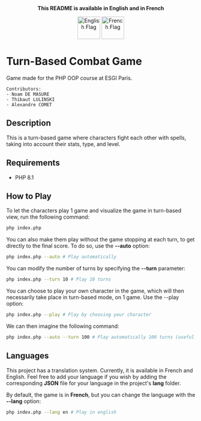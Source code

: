 
<div style="text-align: center;"><b>This README is available in English and in French</b>

<a href="README.md"><img src="https://upload.wikimedia.org/wikipedia/commons/8/83/Flag_of_the_United_Kingdom_%283-5%29.svg" alt="English Flag" width="60"/></a>
<a href="README-fr.md"><img src="https://upload.wikimedia.org/wikipedia/commons/c/c3/Flag_of_France.svg" alt="French Flag" width="60"></a>
</div>

# Turn-Based Combat Game
Game made for the PHP OOP course at ESGI Paris.

    Contributors:
    - Noam DE MASURE
    - Thibaut LULINSKI
    - Alexandre COMET
## Description
This is a turn-based game where characters fight each other with spells, taking into account their stats, type, and level.
## Requirements
- PHP 8.1

## How to Play
To let the characters play 1 game and visualize the game in turn-based view, run the following command:
```bash
php index.php
```

You can also make them play without the game stopping at each turn, to get directly to the final score. To do so, use the **--auto** option:
```bash
php index.php --auto # Play automatically
```

You can modify the number of turns by specifying the **--turn** parameter:
```bash
php index.php --turn 10 # Play 10 turns
```

You can choose to play your own character in the game, which will then necessarily take place in turn-based mode, on 1 game. Use the --play option:
```bash
php index.php --play # Play by choosing your character
```

We can then imagine the following command:
```bash
php index.php --auto --turn 100 # Play automatically 100 turns (useful for getting statistics)
```

## Languages

This project has a translation system. Currently, it is available in French and English.
Feel free to add your language if you wish by adding the corresponding **JSON** file for your language in the project's **lang** folder.

By default, the game is in **French**, but you can change the language with the **--lang** option:
```bash
php index.php --lang en # Play in english
```